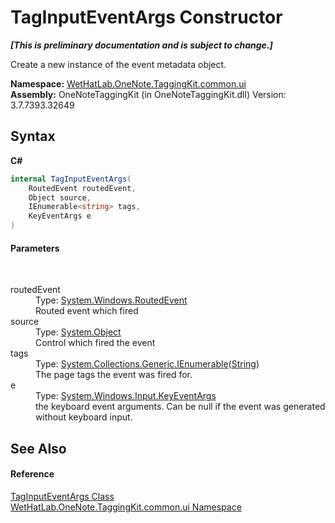 # TagInputEventArgs Constructor 
 _**\[This is preliminary documentation and is subject to change.\]**_

Create a new instance of the event metadata object.

**Namespace:**&nbsp;<a href="043a9407-ac38-b3ac-7348-a6090af495ad.md">WetHatLab.OneNote.TaggingKit.common.ui</a><br />**Assembly:**&nbsp;OneNoteTaggingKit (in OneNoteTaggingKit.dll) Version: 3.7.7393.32649

## Syntax

**C#**<br />
``` C#
internal TagInputEventArgs(
	RoutedEvent routedEvent,
	Object source,
	IEnumerable<string> tags,
	KeyEventArgs e
)
```


#### Parameters
&nbsp;<dl><dt>routedEvent</dt><dd>Type: <a href="http://msdn2.microsoft.com/en-us/library/ms589739" target="_blank">System.Windows.RoutedEvent</a><br />Routed event which fired</dd><dt>source</dt><dd>Type: <a href="http://msdn2.microsoft.com/en-us/library/e5kfa45b" target="_blank">System.Object</a><br />Control which fired the event</dd><dt>tags</dt><dd>Type: <a href="http://msdn2.microsoft.com/en-us/library/9eekhta0" target="_blank">System.Collections.Generic.IEnumerable</a>(<a href="http://msdn2.microsoft.com/en-us/library/s1wwdcbf" target="_blank">String</a>)<br />The page tags the event was fired for.</dd><dt>e</dt><dd>Type: <a href="http://msdn2.microsoft.com/en-us/library/ms611291" target="_blank">System.Windows.Input.KeyEventArgs</a><br />the keyboard event arguments. Can be null if the event was generated without keyboard input.</dd></dl>

## See Also


#### Reference
<a href="636c3979-dedc-2fb6-695e-4976b009150e.md">TagInputEventArgs Class</a><br /><a href="043a9407-ac38-b3ac-7348-a6090af495ad.md">WetHatLab.OneNote.TaggingKit.common.ui Namespace</a><br />